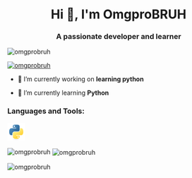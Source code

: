 <h1 align="center">Hi 👋, I'm OmgproBRUH</h1>
<h3 align="center">A passionate developer and learner</h3>

<p align="left"> <img src="https://komarev.com/ghpvc/?username=omgprobruh&label=Profile%20views&color=0e75b6&style=flat" alt="omgprobruh" /> </p>

<p align="left"> <a href="https://github.com/ryo-ma/github-profile-trophy"><img src="https://github-profile-trophy.vercel.app/?username=omgprobruh" alt="omgprobruh" /></a> </p>

- 🔭 I’m currently working on **learning python**

- 🌱 I’m currently learning **Python**


<h3 align="left">Languages and Tools:</h3>
<p align="left"> <a href="https://www.python.org" target="_blank"> <img src="https://raw.githubusercontent.com/devicons/devicon/master/icons/python/python-original.svg" alt="python" width="40" height="40"/> </a> </p>

<p><img align="left" src="https://github-readme-stats.vercel.app/api/top-langs?username=omgprobruh&show_icons=true&locale=en&layout=compact" alt="omgprobruh" /></p>

<p>&nbsp;<img align="center" src="https://github-readme-stats.vercel.app/api?username=omgprobruh&show_icons=true&locale=en" alt="omgprobruh" /></p>

<p><img align="center" src="https://github-readme-streak-stats.herokuapp.com/?user=omgprobruh&" alt="omgprobruh" /></p>

